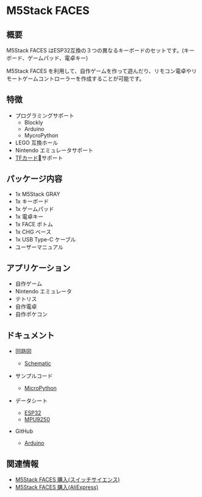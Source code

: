 # M5Stack FACES

## 概要

M5Stack FACES はESP32互換の３つの異なるキーボードのセットです。(キーボード、ゲームパッド、電卓キー)

M5Stack FACES を利用して、自作ゲームを作って遊んだり、リモコン電卓やリモートゲームコントローラーを作成することが可能です。

## 特徴

- プログラミングサポート
  - Blockly
  - Arduino
  - MycroPython
- LEGO 互換ホール
- Nintendo エミュレータサポート
- [TFカード](https://ja.wikipedia.org/wiki/SD%E3%83%A1%E3%83%A2%E3%83%AA%E3%83%BC%E3%82%AB%E3%83%BC%E3%83%89)サポート

## パッケージ内容

- 1x M5Stack GRAY
- 1x キーボード
- 1x ゲームパッド
- 1x 電卓キー
- 1x FACE ボトム
- 1x CHG ベース
- 1x USB Type-C ケーブル
- ユーザーマニュアル

## アプリケーション

- 自作ゲーム
- Nintendo エミュレータ
- テトリス
- 自作電卓
- 自作ポケコン

## ドキュメント

- 回路図
  - [Schematic](https://github.com/m5stack/esp32-cam-demo/blob/m5cam/M5CAM-ESP32-A1-POWER.pdf)

- サンプルコード
  - [MicroPython](https://github.com/m5stack/M5GO/tree/master/examples)

- データシート
  - [ESP32](https://www.espressif.com/sites/default/files/documentation/esp32_datasheet_cn.pdf)
  - [MPU9250](https://www.invensense.com/wp-content/uploads/2015/02/PS-MPU-9250A-01-v1.1.pdf)

- GitHub
  - [Arduino](https://github.com/m5stack/M5Stack-nesemu)

## 関連情報

- [M5Stack FACES 購入(スイッチサイエンス)](https://www.switch-science.com/catalog/3649/)
- [M5Stack FACES 購入(AliExpress)](https://www.aliexpress.com/store/product/M5Stack-NEW-Offer-ESP32-Open-Source-Faces-Pocket-Computer-with-Keyboard-Gameboy-Calculator-for-Micropython-Arduino/3226069_32843973578.html)
